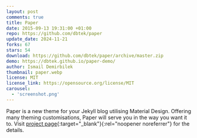 ```yaml
---
layout: post
comments: true
title: Paper
date: 2015-09-13 19:31:00 +01:00
repo: https://github.com/dbtek/paper
update_date: 2024-11-21
forks: 67
stars: 54
download: https://github.com/dbtek/paper/archive/master.zip
demo: https://dbtek.github.io/paper-demo/
author: Ismail Demirbilek
thumbnail: paper.webp
license: MIT
license_link: https://opensource.org/license/MIT
carousel:
  - 'screenshot.png'
---
```


Paper is a new theme for your  Jekyll blog utilising Material Design.
Offering many theming customisations, Paper will serve you in the way you want it to. Visit [project page](https://github.com/dbtek/paper){:target="_blank"}{:rel="noopener noreferrer"} for the details.
